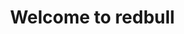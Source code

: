# <img src="https://emojis.slackmojis.com/emojis/images/1536422583/4598/redbull.png?1536422583" width="15"> Welcome to redbull
